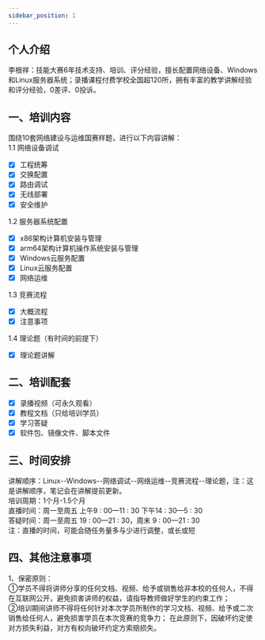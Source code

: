 ```yaml
---
sidebar_position: 1
---
```


## 个人介绍
李根祥：技能大赛6年技术支持、培训、评分经验，擅长配置网络设备、Windows和Linux服务器系统；录播课程付费学校全国超120所，拥有丰富的教学讲解经验和评分经验，0差评、0投诉。
## 一、培训内容
围绕10套网络建设与运维国赛样题，进行以下内容讲解：<br />1.1 网络设备调试

- [x] 工程统筹
- [x] 交换配置
- [x] 路由调试
- [x] 无线部署
- [x] 安全维护

1.2 服务器系统配置

- [x] x86架构计算机安装与管理
- [x] arm64架构计算机操作系统安装与管理
- [x] Windows云服务配置
- [x] Linux云服务配置
- [x] 网络运维

1.3 竞赛流程

- [x] 大概流程
- [x] 注意事项

1.4 理论题（有时间的前提下）

- [x] 理论题讲解
## 二、培训配套

- [x] 录播视频（可永久观看）
- [x] 教程文档（只给培训学员）
- [x] 学习答疑
- [x] 软件包、镜像文件、脚本文件
## 三、时间安排
讲解顺序：Linux--Windows--网络调试--网络运维--竞赛流程--理论题，注：这是讲解顺序，笔记会在讲解提前更新。<br />培训周期：1个月-1.5个月<br />直播时间：周一至周五 上午9 : 00—11 : 30  下午14 : 30—5 : 30<br />答疑时间：周一至周五 19 : 00—21 : 30，周末 9 : 00—21 : 30<br />注：直播的时间，可能会随任务量多与少进行调整，或长或短
## 四、其他注意事项
1、保密原则：<br /> ①学员不得将讲师分享的任何文档、视频、给予或销售给非本校的任何人，不得在互联网公开，避免损害讲师的权益，请指导教师做好学生的约束工作；<br /> ②培训期间讲师不得将任何针对本次学员所制作的学习文档、视频、给予或二次销售给任何人，避免损害学员在本次竞赛的竞争力； 在此原则下，因破坏约定使对方损失利益，对方有权向破坏约定方索赔损失。
